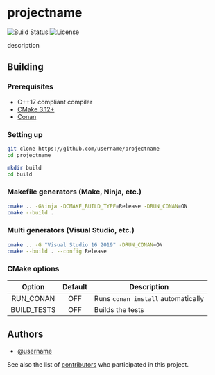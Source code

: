 # projectname

![Build Status](https://github.com/username/projectname/workflows/CI/badge.svg)
![License](https://img.shields.io/github/license/username/projectname)

description

## Building

### Prerequisites

* C++17 compliant compiler
* [CMake 3.12+](https://cmake.org/download/)
* [Conan](https://conan.io/downloads.html)

### Setting up

```sh
git clone https://github.com/username/projectname
cd projectname
```

```sh
mkdir build
cd build
```

### Makefile generators (Make, Ninja, etc.)

```sh
cmake .. -GNinja -DCMAKE_BUILD_TYPE=Release -DRUN_CONAN=ON
cmake --build .
```

### Multi generators (Visual Studio, etc.)

```sh
cmake .. -G "Visual Studio 16 2019" -DRUN_CONAN=ON
cmake --build . --config Release
```

### CMake options

|   Option    | Default | Description                        |
| :---------: | :-----: | ---------------------------------- |
|  RUN_CONAN  |   OFF   | Runs `conan install` automatically |
| BUILD_TESTS |   OFF   | Builds the tests                   |

## Authors

* [@username](https://github.com/username)

See also the list of [contributors](https://github.com/username/projectname) who participated in this project.

